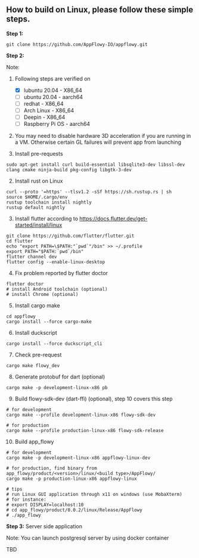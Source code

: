 ## How to build on Linux, please follow these simple steps.

**Step 1:**

```shell
git clone https://github.com/AppFlowy-IO/appflowy.git
```

**Step 2:**

Note:
1. Following steps are verified on
    - [x] lubuntu 20.04 - X86_64
    - [ ] ubuntu 20.04 - aarch64
    - [ ] redhat - X86_64
    - [ ] Arch Linux - X86_64
    - [ ] Deepin - X86_64
    - [ ] Raspberry Pi OS - aarch64
2. You may need to disable hardware 3D acceleration if you are running in a VM. Otherwise certain GL failures will prevent app from launching

1. Install pre-requests
```shell
sudo apt-get install curl build-essential libsqlite3-dev libssl-dev clang cmake ninja-build pkg-config libgtk-3-dev
```
2. Install rust on Linux
```shell
curl --proto '=https' --tlsv1.2 -sSf https://sh.rustup.rs | sh
source $HOME/.cargo/env
rustup toolchain install nightly
rustup default nightly
```
3. Install flutter according to https://docs.flutter.dev/get-started/install/linux
```shell
git clone https://github.com/flutter/flutter.git
cd flutter
echo "export PATH=\$PATH:"`pwd`"/bin" >> ~/.profile
export PATH="$PATH:`pwd`/bin"
flutter channel dev
flutter config --enable-linux-desktop
```
4. Fix problem reported by flutter doctor
```shell
flutter doctor
# install Android toolchain (optional)
# install Chrome (optional)
```
5. Install cargo make
```shell
cd appflowy
cargo install --force cargo-make
```
6. Install duckscript
```shell
cargo install --force duckscript_cli
```
7. Check pre-request
```shell
cargo make flowy_dev
```
8. Generate protobuf for dart (optional)
```shell
cargo make -p development-linux-x86 pb
```
9. Build flowy-sdk-dev (dart-ffi) (optional), step 10 covers this step
```shell
# for development
cargo make --profile development-linux-x86 flowy-sdk-dev

# for production
cargo make --profile production-linux-x86 flowy-sdk-release
```
10. Build app_flowy
```shell
# for development
cargo make -p development-linux-x86 appflowy-linux-dev

# for production, find binary from app_flowy/product/<version>/linux/<build type>/AppFlowy/
cargo make -p production-linux-x86 appflowy-linux

# tips
# run Linux GUI application through x11 on windows (use MobaXterm)
# for instance:
# export DISPLAY=localhost:10
# cd app_flowy/product/0.0.2/linux/Release/AppFlowy
# ./app_flowy
```

**Step 3:**  Server side application

Note: You can launch postgresql server by using docker container

TBD
